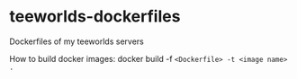 # teeworlds-dockerfiles
Dockerfiles of my teeworlds servers

How to build docker images:
docker build -f `<Dockerfile> -t <image name> .`
